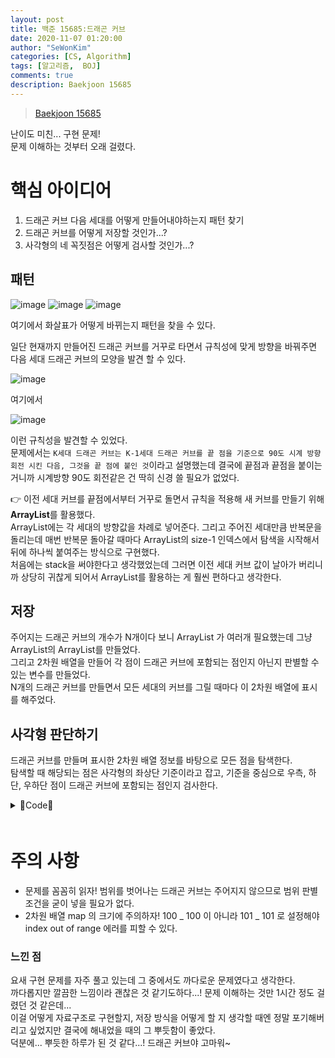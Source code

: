```yaml
---
layout: post
title: 백준 15685:드래곤 커브
date: 2020-11-07 01:20:00
author: "SeWonKim"
categories: [CS, Algorithm]
tags: [알고리즘,  BOJ]
comments: true
description: Baekjoon 15685
---
```


> [Baekjoon 15685](https://www.acmicpc.net/problem/15685)

난이도 미친... 구현 문제!  
문제 이해하는 것부터 오래 걸렸다.

# 핵심 아이디어

1. 드래곤 커브 다음 세대를 어떻게 만들어내야하는지 패턴 찾기
2. 드래곤 커브를 어떻게 저장할 것인가...?
3. 사각형의 네 꼭짓점은 어떻게 검사할 것인가...?

## 패턴

![image](https://user-images.githubusercontent.com/30452963/98390055-3e767300-2098-11eb-9508-56dd4e0b1681.png)
![image](https://user-images.githubusercontent.com/30452963/98390098-49310800-2098-11eb-9866-9c941a22db7c.png)
![image](https://user-images.githubusercontent.com/30452963/98390127-4e8e5280-2098-11eb-94c2-e26335cc571f.png)

여기에서 화살표가 어떻게 바뀌는지 패턴을 찾을 수 있다.

일단 현재까지 만들어진 드래곤 커브를 거꾸로 타면서 규칙성에 맞게 방향을 바꿔주면 다음 세대 드래곤 커브의 모양을 발견 할 수 있다.

![image](https://user-images.githubusercontent.com/30452963/98390718-1a676180-2099-11eb-8a88-b459ef8a5611.png)

여기에서

![image](https://user-images.githubusercontent.com/30452963/98390799-3539d600-2099-11eb-8cb7-d08ffa26d7c4.png)

이런 규칙성을 발견할 수 있었다.  
문제에서는 `K세대 드래곤 커브는 K-1세대 드래곤 커브를 끝 점을 기준으로 90도 시계 방향 회전 시킨 다음, 그것을 끝 점에 붙인 것`이라고 설명했는데 결국에 끝점과 끝점을 붙이는 거니까 시계방향 90도 회전같은 건 딱히 신경 쓸 필요가 없었다.

👉 이전 세대 커브를 끝점에서부터 거꾸로 돌면서 규칙을 적용해 새 커브를 만들기 위해 **ArrayList**를 활용했다.  
ArrayList에는 각 세대의 방향값을 차례로 넣어준다. 그리고 주어진 세대만큼 반복문을 돌리는데 매번 반복문 돌아갈 때마다 ArrayList의 size-1 인덱스에서 탐색을 시작해서 뒤에 하나씩 붙여주는 방식으로 구현했다.  
처음에는 stack을 써야한다고 생각했었는데 그러면 이전 세대 커브 값이 날아가 버리니까 상당히 귀찮게 되어서 ArrayList를 활용하는 게 훨씬 편하다고 생각한다.

## 저장

주어지는 드래곤 커브의 개수가 N개이다 보니 ArrayList 가 여러개 필요했는데 그냥 ArrayList의 ArrayList를 만들었다.  
그리고 2차원 배열을 만들어 각 점이 드래곤 커브에 포함되는 점인지 아닌지 판별할 수 있는 변수를 만들었다.  
N개의 드래곤 커브를 만들면서 모든 세대의 커브를 그릴 때마다 이 2차원 배열에 표시를 해주었다.

## 사각형 판단하기

드래곤 커브를 만들며 표시한 2차원 배열 정보를 바탕으로 모든 점을 탐색한다.  
탐색할 때 해당되는 점은 사각형의 좌상단 기준이라고 잡고, 기준을 중심으로 우측, 하단, 우하단 점이 드래곤 커브에 포함되는 점인지 검사한다.









<details>
<summary>🍁Code🍁</summary>
<div markdown="1">

```java
import java.io.BufferedReader;
import java.io.InputStreamReader;
import java.util.ArrayList;
import java.util.StringTokenizer;

public class Main {

    /*
     * 1. 90도 회전 (현재+1)%4
     * 0 > 1
     * 1 > 2
     * 2 > 3
     * 3 > 0
     *
     * 2. 현재 세대 거꾸로 돌면서 90도 회전한 정보를 이어 붙인다
     * 3. 입력받은 세대만큼 1, 2 반복
     *
     * 사각형 꼭지점 탐색
     * 4. 찾은 드래곤커브를 2차원 배열에 표시
     * 5. 2차원 배열 탐색 (점마다 4꼭지점 탐색) (기준: 좌상단 꼭짓점임)
     *
     * */

    // x: col, y: row
    static boolean[][] map;
    static int[][] dir = { {1,0}, {0, -1}, {-1, 0} , {0, 1} };
    public static void main(String[] args) throws Exception {
    	BufferedReader br = new BufferedReader(new InputStreamReader(System.in));
    	StringTokenizer st = null;
    	int N = Integer.parseInt(br.readLine());

    	int[][] info = new int[N][4];	// 0: col , 1: row, 2:direction, 3:generation
    	for (int i = 0; i < N; i++) {
    		st = new StringTokenizer(br.readLine(), " ");
    		info[i][0] = Integer.parseInt(st.nextToken());
    		info[i][1] = Integer.parseInt(st.nextToken());
    		info[i][2] = Integer.parseInt(st.nextToken());
    		info[i][3] = Integer.parseInt(st.nextToken());
    	}

    	// 드래곤 커브 만들기
    	ArrayList<ArrayList<Integer> > list = new ArrayList<ArrayList<Integer> >(N);
    	map = new boolean[101][101];	// 드래곤커브를 2차원 배열에 표시할 것임
    	for (int i = 0; i < N; i++) {
    		list.add(new ArrayList<Integer>());
    		list.get(i).add(info[i][2]);	// 시작점 추가
    		map[info[i][0]][info[i][1]] = true;

    		int x = info[i][0] + dir[info[i][2]][0];
    		int y = info[i][1] + dir[info[i][2]][1];
    		map[x][y] = true;

    		for (int g = 0; g < info[i][3]; g++) {
    			int size = list.get(i).size();	// 현재 세대 사이즈

    			// 거꾸로 돌면서 정보 이어붙이기
    			for (int idx = size-1; idx >= 0; idx--) {
    				int newDir = (list.get(i).get(idx)+1)%4;
    				list.get(i).add(newDir);

    				// 드래곤 커브 좌표 표시
    				x += dir[newDir][0];
    				y += dir[newDir][1];
    				map[x][y] = true;

    			}
    		}
    	}

    	int cnt = 0;
    	for (int r = 0; r < 100; r++) {
    		for (int c = 0; c < 100; c++) {
    			if(map[r][c] && check(r, c)) cnt++;
    		}
    	}
    	System.out.println(cnt);
    }

    private static boolean check(int r, int c) {
    	// 기준: 좌상단 꼭짓점
    	int[][] d = { {1, 0}, {0, 1}, {1,1} };
    	for(int i=0; i<3; i++){
    		int nr = r + d[i][0];
    		int nc = c + d[i][1];

    		if(!map[nr][nc]) return false;
    	}

    	return true;
    }

}
```

</div>
</details>
　    
　     
　      
       
# 주의 사항

- 문제를 꼼꼼히 읽자! 범위를 벗어나는 드래곤 커브는 주어지지 않으므로 범위 판별 조건을 굳이 넣을 필요가 없다.
- 2차원 배열 map 의 크기에 주의하자! 100 _ 100 이 아니라 101 _ 101 로 설정해야 index out of range 에러를 피할 수 있다.

### 느낀 점

요새 구현 문제를 자주 풀고 있는데 그 중에서도 까다로운 문제였다고 생각한다.  
까다롭지만 깔끔한 느낌이라 괜찮은 것 같기도하다...! 문제 이해하는 것만 1시간 정도 걸렸던 것 같은데...  
이걸 어떻게 자료구조로 구현할지, 저장 방식을 어떻게 할 지 생각할 때엔 정말 포기해버리고 싶었지만 결국에 해내었을 때의 그 뿌듯함이 좋았다.  
덕분에... 뿌듯한 하루가 된 것 같다...! 드래곤 커브야 고마워~
